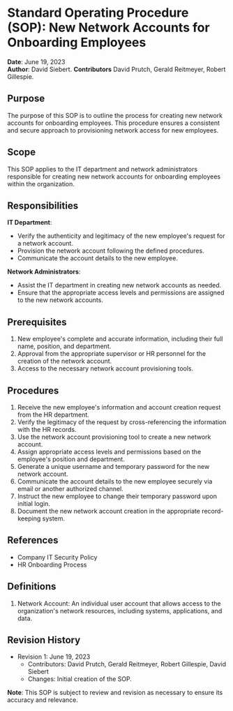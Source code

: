 # Standard Operating Procedure (SOP): New Network Accounts for Onboarding Employees


**Date**: June 19, 2023  
**Author**: David Siebert.
**Contributors** David Prutch, Gerald Reitmeyer, Robert Gillespie.

## Purpose
The purpose of this SOP is to outline the process for creating new network accounts for onboarding employees. This procedure ensures a consistent and secure approach to provisioning network access for new employees.


## Scope
This SOP applies to the IT department and network administrators responsible for creating new network accounts for onboarding employees within the organization.


## Responsibilities


**IT Department**:
- Verify the authenticity and legitimacy of the new employee's request for a network account.
- Provision the network account following the defined procedures.
- Communicate the account details to the new employee.


**Network Administrators**:
- Assist the IT department in creating new network accounts as needed.
- Ensure that the appropriate access levels and permissions are assigned to the new network accounts.


## Prerequisites
1. New employee's complete and accurate information, including their full name, position, and department.
2. Approval from the appropriate supervisor or HR personnel for the creation of the network account.
3. Access to the necessary network account provisioning tools.


## Procedures
1. Receive the new employee's information and account creation request from the HR department.
2. Verify the legitimacy of the request by cross-referencing the information with the HR records.
3. Use the network account provisioning tool to create a new network account.
4. Assign appropriate access levels and permissions based on the employee's position and department.
5. Generate a unique username and temporary password for the new network account.
6. Communicate the account details to the new employee securely via email or another authorized channel.
7. Instruct the new employee to change their temporary password upon initial login.
8. Document the new network account creation in the appropriate record-keeping system.


## References
- Company IT Security Policy
- HR Onboarding Process


## Definitions
1. Network Account: An individual user account that allows access to the organization's network resources, including systems, applications, and data.


## Revision History
- Revision 1: June 19, 2023
  - Contributors: David Prutch, Gerald Reitmeyer, Robert Gillespie, David Siebert
  - Changes: Initial creation of the SOP.


**Note**: This SOP is subject to review and revision as necessary to ensure its accuracy and relevance.





